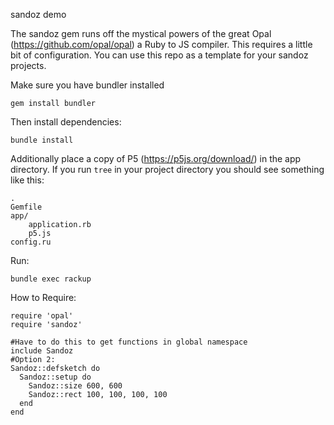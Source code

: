 sandoz demo

The sandoz gem runs off the mystical powers of the great Opal (https://github.com/opal/opal) a Ruby to JS compiler. This requires a little bit of configuration. You can use this repo as a template for your sandoz projects.

Make sure you have bundler installed

    gem install bundler

Then install dependencies:

    bundle install

Additionally place a copy of P5 (https://p5js.org/download/) in the app directory. If you run `tree` in your project directory you should see something like this:

    .
    Gemfile
    app/
        application.rb
        p5.js
    config.ru

Run:

    bundle exec rackup

How to Require:

    require 'opal'
    require 'sandoz'

    #Have to do this to get functions in global namespace
    include Sandoz
    #Option 2:
    Sandoz::defsketch do
      Sandoz::setup do
        Sandoz::size 600, 600
        Sandoz::rect 100, 100, 100, 100
      end
    end
